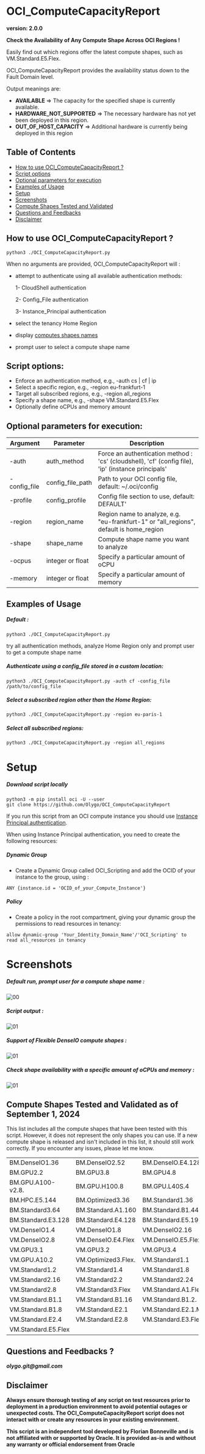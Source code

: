 # OCI_ComputeCapacityReport

**version: 2.0.0**

**Check the Availability of Any Compute Shape Across OCI Regions !**

Easily find out which regions offer the latest compute shapes, such as VM.Standard.E5.Flex.

OCI_ComputeCapacityReport provides the availability status down to the Fault Domain level.

Output meanings are:

- **AVAILABLE** => The capacity for the specified shape is currently available.
- **HARDWARE_NOT_SUPPORTED** => The necessary hardware has not yet been deployed in this region.
- **OUT_OF_HOST_CAPACITY** => Additional hardware is currently being deployed in this region

## Table of Contents

- [How to use OCI_ComputeCapacityReport ?](### How-to-use-OCI_ComputeCapacityReport-?)
- [Script options](#Script-options)
- [Optional parameters for execution](#Optional-parameters-for-execution)
- [Examples of Usage](#Examples-of-Usage)
- [Setup](#Setup)
- [Screenshots](#Screenshots)
- [Compute Shapes Tested and Validated](#Compute-Shapes-Tested-and-Validated-as-of-September-1,-2024)
- [Questions and Feedbacks](#Questions-and-Feedbacks-?)
- [Disclaimer](#Disclaimer)
 
## How to use OCI_ComputeCapacityReport ?

	python3 ./OCI_ComputeCapacityReport.py


When no arguments are provided, OCI_ComputeCapacityReport will :

- attempt to authenticate using all available authentication methods:

    1- CloudShell authentication
    
    2- Config_File authentication
    
    3- Instance_Principal authentication

- select the tenancy Home Region
- display [computes shapes names](https://docs.oracle.com/en-us/iaas/Content/Compute/References/computeshapes.htm)
- prompt user to select a compute shape name


## Script options:

- Enforce an authentication method, e.g., -auth cs | cf | ip
- Select a specific region, e.g., -region eu-frankfurt-1
- Target all subscribed regions, e.g., -region all_regions
- Specify a shape name, e.g., -shape VM.Standard.E5.Flex
- Optionally define oCPUs and memory amount


## Optional parameters for execution:

| Argument      | Parameter            | Description                                                                                        |
| -----------   | -------------------- | -------------------------------------------------------------------------------------------------- |
| -auth         | auth_method          | Force an authentication method : 'cs' (cloudshell), 'cf' (config file), 'ip' (instance principals' | 
| -config_file  | config_file_path     | Path to your OCI config file, default: ~/.oci/config                                               |
| -profile      | config_profile       | Config file section to use, default: DEFAULT'                                                      | 
| -region       | region_name          | Region name to analyze, e.g. "eu-frankfurt-1" or "all_regions", default is home_region             | 
| -shape        | shape_name           | Compute shape name you want to analyze                                                             | 
| -ocpus        | integer or float     | Specify a particular amount of oCPU                                                                | 
| -memory       | integer or float     | Specify a particular amount of memory                                                              | 

## Examples of Usage
##### Default :
	
	python3 ./OCI_ComputeCapacityReport.py

try all authentication methods, analyze Home Region only and prompt user to get a compute shape name

##### Authenticate using a config_file stored in a custom location:
	
	python3 ./OCI_ComputeCapacityReport.py -auth cf -config_file /path/to/config_file 

##### Select a subscribed region other than the Home Region:
	
	python3 ./OCI_ComputeCapacityReport.py -region eu-paris-1

##### Select all subscribed regions:
	
	python3 ./OCI_ComputeCapacityReport.py -region all_regions	

# Setup

##### Download script locally

```
python3 -m pip install oci -U --user
git clone https://github.com/Olygo/OCI_ComputeCapacityReport
```

If you run this script from an OCI compute instance you should use [Instance Principal authentication](https://docs.public.oneportal.content.oci.oraclecloud.com/en-us/iaas/Content/Identity/Tasks/callingservicesfrominstances.htm).

When using Instance Principal authentication, you need to create the following resources:

##### Dynamic Group

- Create a Dynamic Group called OCI_Scripting and add the OCID of your instance to the group, using :

```
ANY {instance.id = 'OCID_of_your_Compute_Instance'}
```	

##### Policy

- Create a policy in the root compartment, giving your dynamic group the permissions to read resources in tenancy:

```
allow dynamic-group 'Your_Identity_Domain_Name'/'OCI_Scripting' to read all_resources in tenancy
```

# Screenshots

##### Default run, prompt user for a compute shape name :
![00](./.images/00.png)

##### Script output :
![01](./.images/01.png)

##### Support of Flexible DenseIO compute shapes :
![01](./.images/02.png)

##### Check shape availability with a specific amount of oCPUs and memory :
![01](./.images/03.png)


## Compute Shapes Tested and Validated as of September 1, 2024

This list includes all the compute shapes that have been tested with this script. 
However, it does not represent the only shapes you can use. 
If a new compute shape is released and isn't included in this list, it should still work correctly. 
If you encounter any issues, please let me know.

|                     |                      |                        |                       |
| ------------------- | -------------------- | ---------------------- | --------------------- |
| BM.DenseIO1.36      | BM.DenseIO2.52       | BM.DenseIO.E4.128      | BM.DenseIO.E5.128     |   
| BM.GPU2.2           | BM.GPU3.8            | BM.GPU4.8              | BM.GPU.A10.4          |
| BM.GPU.A100-v2.8.   | BM.GPU.H100.8        | BM.GPU.L40S.4          | BM.HPC2.36            |
| BM.HPC.E5.144       | BM.Optimized3.36     | BM.Standard1.36        | BM.Standard2.52       |
| BM.Standard3.64     | BM.Standard.A1.160   | BM.Standard.B1.44      | BM.Standard.E2.64     |
| BM.Standard.E3.128  | BM.Standard.E4.128   | BM.Standard.E5.192     | VM.DenseIO1.16        |
| VM.DenseIO1.4	      | VM.DenseIO1.8        | VM.DenseIO2.16         | VM.DenseIO2.24.       |
| VM.DenseIO2.8	      | VM.DenseIO.E4.Flex   | VM.DenseIO.E5.Flex     | VM.GPU2.1             |
| VM.GPU3.1           | VM.GPU3.2            | VM.GPU3.4              | VM.GPU.A10.1          |
| VM.GPU.A10.2	      | VM.Optimized3.Flex.  | VM.Standard1.1         | VM.Standard1.16       |
| VM.Standard1.2      | VM.Standard1.4       | VM.Standard1.8         | VM.Standard2.1.       |
| VM.Standard2.16     | VM.Standard2.2       | VM.Standard2.24        | VM.Standard2.4        |
| VM.Standard2.8      | VM.Standard3.Flex    | VM.Standard.A1.Flex    | VM.Standard.A2.Flex   |
| VM.Standard.B1.1    | VM.Standard.B1.16    | VM.Standard.B1.2.      | VM.Standard.B1.4      |
| VM.Standard.B1.8    | VM.Standard.E2.1     | VM.Standard.E2.1.Micro | VM.Standard.E2.2      |
| VM.Standard.E2.4    | VM.Standard.E2.8     | VM.Standard.E3.Flex    | VM.Standard.E4.Flex   |
| VM.Standard.E5.Flex |	

## Questions and Feedbacks ?
**_olygo.git@gmail.com_**

## Disclaimer
**Always ensure thorough testing of any script on test resources prior to deployment in a production environment to avoid potential outages or unexpected costs. The OCI_ComputeCapacityReport script does not interact with or create any resources in your existing environment.**

**This script is an independent tool developed by Florian Bonneville and is not affiliated with or supported by Oracle. 
It is provided as-is and without any warranty or official endorsement from Oracle**

